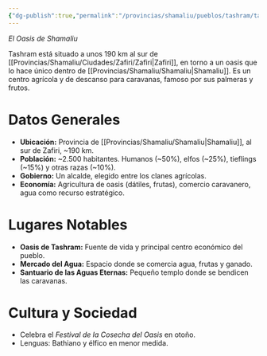 ```yaml
---
{"dg-publish":true,"permalink":"/provincias/shamaliu/pueblos/tashram/tashram/"}
---
```


_El Oasis de Shamaliu_

Tashram está situado a unos 190 km al sur de [[Provincias/Shamaliu/Ciudades/Zafiri/Zafiri\|Zafiri]], en torno a un oasis que lo hace único dentro de [[Provincias/Shamaliu/Shamaliu\|Shamaliu]]. Es un centro agrícola y de descanso para caravanas, famoso por sus palmeras y frutos.

# Datos Generales
- **Ubicación:** Provincia de [[Provincias/Shamaliu/Shamaliu\|Shamaliu]], al sur de Zafiri, ~190 km.
- **Población:** ~2.500 habitantes. Humanos (~50%), elfos (~25%), tieflings (~15%) y otras razas (~10%).
- **Gobierno:** Un alcalde, elegido entre los clanes agrícolas.
- **Economía:** Agricultura de oasis (dátiles, frutas), comercio caravanero, agua como recurso estratégico.

# Lugares Notables
- **Oasis de Tashram:** Fuente de vida y principal centro económico del pueblo.
- **Mercado del Agua:** Espacio donde se comercia agua, frutas y ganado.
- **Santuario de las Aguas Eternas:** Pequeño templo donde se bendicen las caravanas.

# Cultura y Sociedad
- Celebra el _Festival de la Cosecha del Oasis_ en otoño.
- Lenguas: Bathiano y élfico en menor medida.